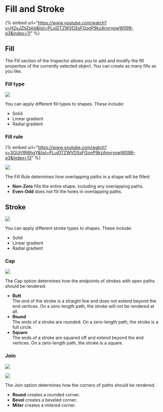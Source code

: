 # Fill and Stroke



{% embed url="https://www.youtube.com/watch?v=H2sJZhZplig&list=PLujDTZWVDSsFGonP9kzAnvryowW098-p3&index=11" %}

## **Fill**

The Fill section of the Inspector allows you to add and modify the fill properties of the currently selected object. You can create as many fills as you like.

### **Fill type**

![](<../../../.gitbook/assets/fill\_type (1) (1) (1).gif>)

You can apply different fill types to shapes. These include:

* Solid
* Linear gradient
* Radial gradient

### **Fill rule**

{% embed url="https://www.youtube.com/watch?v=3GUh1Rl6hgY&list=PLujDTZWVDSsFGonP9kzAnvryowW098-p3&index=13" %}

![](<../../../.gitbook/assets/fill\_rule (1).gif>)

The Fill Rule determines how overlapping paths in a shape will be filled:

* **Non-Zero** fills the entire shape, including any overlapping paths.
* **Even-Odd** does not fill the holes in overlapping paths.

## **Stroke**

![](<../../../.gitbook/assets/stroke\_type (1).gif>)

You can apply different stroke types to shapes. These include:

* Solid
* Linear gradient
* Radial gradient

### **Cap**

![](<../../../.gitbook/assets/cups (1).gif>)

The Cap option determines how the endpoints of strokes with open paths should be rendered.

* **Butt**\
  The end of the stroke is a straight line and does not extend beyond the end vertices. On a zero-length path, the stroke will not be rendered at all.
* **Round**\
  The ends of a stroke are rounded. On a zero-length path, the stroke is a full circle.
* **Square**\
  The ends of a stroke are squared off and extend beyond the end vertices. On a zero-length path, the stroke is a square.

### **Join**

![](<../../../.gitbook/assets/join (1).gif>)

![](../../../.gitbook/assets/join.gif)

The Join option determines how the corners of paths should be rendered.

* **Round** creates a rounded corner.
* **Bevel** creates a beveled corner.
* **Miter** creates a mitered corner.
